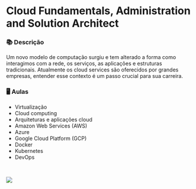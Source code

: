 # Cloud Fundamentals, Administration and Solution Architect

### 📚  Descrição

Um novo modelo de computação surgiu e tem alterado a forma como interagimos com a rede, os serviços, as aplicações e estruturas tradicionais. Atualmente os cloud services são oferecidos por grandes empresas, entender esse contexto é um passo crucial para sua carreira.

### 🖥️  Aulas

- Virtualização    	   	   
- Cloud computing    	   	   
- Arquiteturas e aplicações cloud    	   	   
- Amazon Web Services (AWS)    	   	   
- Azure    	   	   
- Google Cloud Platform (GCP)    	   	   
- Docker    	   	   
- Kubernetes    	   	   
- DevOps

&nbsp;


<a href="https://www.linkedin.com/in/claudia-nogueira-dos-anjos-b71726215/" target="_blank">
        <img src="https://img.shields.io/badge/claudiaanjos-%230077B5.svg?&style=for-the-badge&logo=linkedin&logoColor=white&link=mailto:https://www.linkedin.com/in/claudia-nogueira-dos-anjos-093407180/">
</a>

